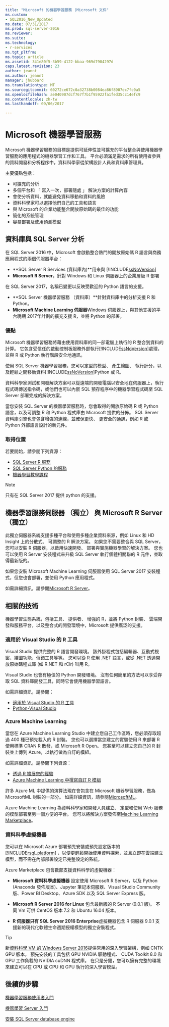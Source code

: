 ```yaml
---
title: "Microsoft 的機器學習服務 |Microsoft 文件"
ms.custom:
- SQL2016_New_Updated
ms.date: 07/31/2017
ms.prod: sql-server-2016
ms.reviewer: 
ms.suite: 
ms.technology:
- r-services
ms.tgt_pltfrm: 
ms.topic: article
ms.assetid: 341e80f5-3b59-4122-bbaa-969d7904297d
caps.latest.revision: 23
author: jeannt
ms.author: jeannt
manager: jhubbard
ms.translationtype: MT
ms.sourcegitcommit: 60272ce672c0a32738b0084ea86f8907ec7fc0a5
ms.openlocfilehash: ae040907dcf767f7b1f95922fa1fed35cc14efc9
ms.contentlocale: zh-tw
ms.lasthandoff: 09/06/2017

---
```

# <a name="microsoft-machine-learning-services"></a>Microsoft 機器學習服務

Microsoft 機器學習服務的目標是提供可延伸性並可擴充的平台整合與使用機器學習服務的應用程式的機器學習工作和工具。 平台必須滿足需求的所有使用者參與的資料開發和分析程序中，資料科學家從架構設計人員和資料庫管理員。

主要優點包括：

+ 可擴充的分析
+ 多個平台和 「 寫入一次，部署隨處 」 解決方案的計算內容
+ 會使分析資料，就能避免資料移動和資料的風險
+ 資料科學家可以選擇他們自己的工具和語言
+ 與 Microsoft 的企業功能整合開放原始碼的最佳的功能
+ 簡化的系統管理
+ 容易部署及使用預測模型

## <a name="in-database-analytics-with-sql-server"></a>資料庫與 SQL Server 分析

在 SQL Server 2016 中，Microsoft 會啟動整合熱門的開放原始碼 R 語言與商務應用程式的兩個伺服器平台：

+ **SQL Server R Services (資料庫內)**用來與 [!INCLUDE[ssNoVersion](../../includes/ssnoversion-md.md)]
+ **Microsoft R Server**，針對 Windows 和 Linux 伺服器上的企業層級 R 部署

在 SQL Server 2017，名稱已變更以反映受歡迎的 Python 語言的支援。

+ **SQL Server 機器學習服務 （資料庫）**針對資料庫中的分析支援 R 和 Python。
+ **Microsoft Machine Learning 伺服器**Windows 伺服器上，與其他支援的平台晚期 2017年計劃的擴充支援 R，並將 Python 的部署。

### <a name="benefits"></a>優點

Microsoft 機器學習服務將藉由使用資料庫的同一部電腦上執行的 R 整合到資料的計算。 它包含受信任的啟動控制板服務外部執行[!INCLUDE[ssNoVersion](../../includes/ssnoversion-md.md)]處理，並與 R 或 Python 執行階段安全地通訊。

使用 SQL Server 機器學習服務，您可以定型的模型、 產生繪圖、 執行計分，以及輕鬆之間移動資料[!INCLUDE[ssNoVersion](../../includes/ssnoversion-md.md)]Python 或 R。

資料科學家測試和開發解決方案可以從遠端的開發電腦以安全地在伺服器上，執行程式碼傳送指令碼，或他們也可以內嵌 SQL 預存程序中的機器學習程式碼至 SQL Server 部署完成的解決方案。

當您安裝 SQL Server 的機器學習服務時，您會取得的開放原始碼 R 或 Python 語言，以及可調整 R 和 Python 程式庫由 Microsoft 提供的分佈。 SQL Server 資料庫引擎也會包含增強的連線，並確保更快、 更安全的通訊，例如 R 或 Python 外部語言設計的新元件。

### <a name="where-to-get-it"></a>取得位置

若要開始，請參閱下列資源：

+ [SQL Server R 服務](sql-server-r-services.md)
+ [SQL Server Python 的服務](../python/sql-server-python-services.md)
+ [機器學習教學課程](../tutorials/machine-learning-services-tutorials.md)

> [!NOTE]
> 只有在 SQL Server 2017 提供 python 的支援。 

## <a name="machine-learning-server-standalone-and-microsoft-r-server-standalone"></a>機器學習服務伺服器 （獨立） 與 Microsoft R Server （獨立）

此獨立伺服器系統支援多種平台和使用多種企業資料來源，例如 Linux 和 HD Insight 上的分散式、 可調整的 R 解決方案。 如果您不需要整合與 SQL Server，您可以安裝 R 伺服器，以啟用快速開發、 部署與實施機器學習的解決方案。 您也可以使用 R Server 安裝程式來升級 SQL Server 執行個體相關聯的 R 元件，並取得最新版的。

如果您安裝 Microsoft Machine Learning 伺服器使用 SQL Server 2017 安裝程式，但您也會部署，並使用 Python 應用程式。

如需詳細資訊，請參閱[Microsoft R Server](https://docs.microsoft.com/r-server/index)。

## <a name="related-technologies"></a>相關的技術

機器學習生態系統，包括工具、 提供者、 增強的 R，並將 Python 封裝、 雲端開發和服務平台，以及整合式的開發環境中，Microsoft 提供廣泛的支援。

### <a name="r-tools-for-visual-studio"></a>適用於 Visual Studio 的 R 工具

Visual Studio 提供完整的 R 語言開發環境。 該外掛程式包括編輯器、互動式視窗、繪圖功能、偵錯工具等等。 您可以從 R 使用 .NET 語言，或從 .NET 透過開放原始碼程式庫 (如 R.NET 和 rClr) 叫用 R。

Visual Studio 也會有極佳的 Python 開發環境。 沒有任何簡單的方法可以享受存取 SQL 資料庫開發工具，同時它會使用機器學習語言。

如需詳細資訊，請參閱：

+ [適用於 Visual Studio 的 R 工具](https://www.visualstudio.com/vs/rtvs/)
+ [Python-Visual Studio](https://www.visualstudio.com/vs/python/)

### <a name="azure-machine-learning"></a>Azure Machine Learning

當您在 Azure Machine Learning Studio 中建立您自己工作區時，您必須存取超過 400 種已預先載入的 R 封裝。 您也可以選擇當您建立的實驗使用 R 來部署 R 使用標準 CRAN R 散發，或 Microsoft R Open。 您甚至可以建立您自己的 R 封裝並上傳到 Azure，以執行做為自訂的模組。

如需詳細資訊，請參閱下列資源：

+ [透過 R 擴展您的經驗](https://docs.microsoft.com/azure/machine-learning/machine-learning-extend-your-experiment-with-r)
+ [Azure Machine Learning 中撰寫自訂 R 模組](https://docs.microsoft.com/azure/machine-learning/machine-learning-custom-r-modules)

許多 Azure ML 中提供的演算法現在會包含在 Microsoft 機器學習服務，做為 MicrosoftML 封裝的一部分。 如需詳細資訊，請參閱[MicrosoftML](https://docs.microsoft.com/r-server/r-reference/microsoftml/microsoftml-package)。

Azure Machine Learning 為資料科學家和開發人員建立、 定型和使用 Web 服務的模型部署至另一個方便的平台。 您可以將解決方案發佈至[Machine Learning Marketplace](http://datamarket.azure.com/browse/data?category=machine-learning)。

### <a name="data-science-virtual-machines"></a>資料科學虛擬機器

您可以在 Microsoft Azure 部署預先安裝或預先設定版本的 [!INCLUDE[rsql_platform](../../includes/rsql-platform-md.md)] ，以便更輕鬆開始使用資料探索，並且立即在雲端建立模型，而不需在內部部署設定已完整設定的系統。

Azure Marketplace 包含數部支援資料科學的虛擬機器︰

+ **Microsoft 資料科學虛擬機器** 設定使用 Microsoft R Server，以及 Python (Anaconda 發佈版本)、Jupyter 筆記本伺服器、Visual Studio Community 版、Power BI Desktop、Azure SDK 以及 SQL Server Express 版。

+ **Microsoft R Server 2016 for Linux** 包含最新版的 R Server (9.0.1 版)。 不同 Vm 可供 CentOS 版本 7.2 和 Ubuntu 16.04 版本。

+ **R 伺服器只有 SQL Server 2016 Enterprise**虛擬機器包含 R 伺服器 9.0.1 支援新的現代化軟體生命週期授權模型的獨立安裝程式。

> [!TIP]
> 新[資料科學 VM 的 Windows Server 2016](http://aka.ms/dsvm/win2016)提供常用的深入學習架構，例如 CNTK GPU 版本。 預先安裝的工具包括 GPU NVIDIA 驅動程式、 CUDA Toolkit 8.0 和 GPU 工作負載的 NVIDIA cuDNN 程式庫。 在只是分鐘，您可以擁有完整的環境來建立可以在 CPU 或 CPU 和 GPU 執行的深入學習模型。

## <a name="next-steps"></a>後續的步驟

[機器學習服務使用者入門](getting-started-with-sql-server-r-services.md)

[機器學習 Server 入門](getting-started-with-microsoft-r-server-standalone.md)

[安裝 SQL Server database engine](../../database-engine/install-windows/install-sql-server-database-engine.md)

